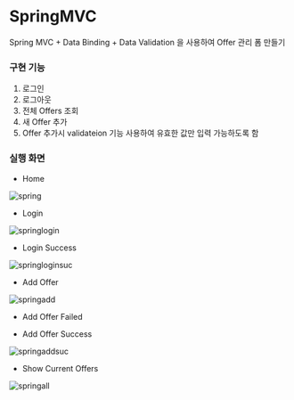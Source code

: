 # SpringMVC
Spring MVC + Data Binding + Data Validation 을 사용하여 Offer 관리 폼 만들기

### 구현 기능
1. 로그인
2. 로그아웃
3. 전체 Offers 조회
4. 새 Offer 추가
5. Offer 추가시 validateion 기능 사용하여 유효한 값만 입력 가능하도록 함

### 실행 화면

- Home

![spring](https://user-images.githubusercontent.com/38847724/103168428-7cad3900-4876-11eb-89e6-d1fbdc6dd5e7.PNG)

- Login

![springlogin](https://user-images.githubusercontent.com/38847724/103168430-846cdd80-4876-11eb-92ee-7145058000de.PNG)

- Login Success

![springloginsuc](https://user-images.githubusercontent.com/38847724/103168433-8b93eb80-4876-11eb-86ee-0120039ff191.PNG)

- Add Offer

![springadd](https://user-images.githubusercontent.com/38847724/103168437-9a7a9e00-4876-11eb-8463-4c35f9013cb9.PNG)

- Add Offer Failed


- Add Offer Success

![springaddsuc](https://user-images.githubusercontent.com/38847724/103168441-a0707f00-4876-11eb-8beb-6549008120ea.PNG)

- Show Current Offers

![springall](https://user-images.githubusercontent.com/38847724/103168435-93ec2680-4876-11eb-9d16-a8cc30d55f50.PNG)
